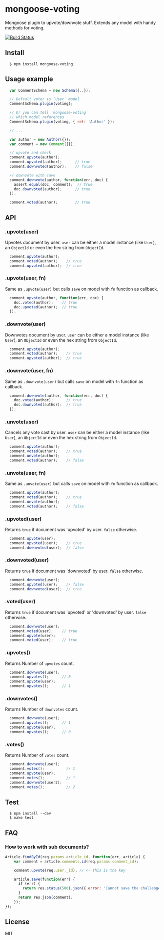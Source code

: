 # mongoose-voting

  Mongoose plugin to upvote/downvote stuff. Extends any model with handy methods for voting.

  [![Build Status](https://travis-ci.org/cristiandouce/mongoose-voting.png?branch=master)](https://travis-ci.org/cristiandouce/mongoose-voting)

## Install

```
  $ npm install mongoose-voting
```

## Usage example

```js
  var CommentSchema = new Schema({..});

  // Default voter is `User` model
  CommentSchema.plugin(voting);

  // Or you can tell `mongoose-voting`
  // which model references
  CommentSchema.plugin(voting, { ref: 'Author' });

  // ...

  var author = new Author({});
  var comment = new Comment({});

  // upvote and check
  comment.upvote(author);
  comment.upvoted(author);      // true
  comment.downvoted(author);    // false

  // downvote with save
  comment.downvote(author, function(err, doc) {
    assert.equal(doc, comment);  // true
    doc.downvoted(author);      // true
  });

  comment.voted(author);        // true
```

## API

### .upvote(user)
  Upvotes document by user. `user` can be either a model instance (like `User`), an `ObjectId` or even the hex string from `ObjectId`.
```js
  comment.upvote(author);
  comment.voted(author);    // true
  comment.upvoted(author);  // true
```

### .upvote(user, fn)
  Same as `.upvote(user)` but calls `save` on model with `fn` function as callback.
```js
  comment.upvote(author, function(err, doc) {
    doc.voted(author);    // true
    doc.upvoted(author);  // true
  });
```

### .downvote(user)
  Downvotes document by user. `user` can be either a model instance (like `User`), an `ObjectId` or even the hex string from `ObjectId`.
```js
  comment.upvote(author);
  comment.voted(author);    // true
  comment.upvoted(author);  // true
```

### .downvote(user, fn)
  Same as `.downvote(user)` but calls `save` on model with `fn` function as callback.
```js
  comment.downvote(author, function(err, doc) {
    doc.voted(author);      // true
    doc.downvoted(author);  // true
  });
```

### .unvote(user)
  Cancels any vote cast by user. `user` can be either a model instance (like `User`), an `ObjectId` or even the hex string from `ObjectId`.
```js
  comment.upvote(author);
  comment.voted(author);    // true
  comment.unvote(author);
  comment.voted(author);    // false
```

### .unvote(user, fn)
  Same as `.unvote(user)` but calls `save` on model with `fn` function as callback.
```js
  comment.upvote(author);
  comment.voted(author);    // true
  comment.unvote(author);
  comment.voted(author);    // false
```

### .upvoted(user)
  Returns `true` if document was 'upvoted' by user. `false` otherwise.
```js
  comment.upvote(user);
  comment.upvoted(user);    // true
  comment.downvoted(user);  // false
```

### .downvoted(user)
  Returns `true` if document was 'downvoted' by user. `false` otherwise.
```js
  comment.downvote(user);
  comment.upvoted(user);    // false
  comment.downvoted(user);  // true
```

### .voted(user)
  Returns `true` if document was 'upvoted' or 'downvoted' by user. `false` otherwise.
```js
  comment.downvote(user);
  comment.voted(user);    // true
  comment.upvote(user);
  comment.voted(user);    // true
```

### .upvotes()
  Returns Number of `upvotes` count.
```js
  comment.downvote(user);
  comment.upvotes();      // 0
  comment.upvote(user);
  comment.upvotes();      // 1
```

### .downvotes()
  Returns Number of `downvotes` count.
```js
  comment.downvote(user);
  comment.upvotes();      // 1
  comment.upvote(user);
  comment.upvotes();      // 0
```

### .votes()
  Returns Number of `votes` count.
```js
  comment.downvote(user);
  comment.votes();          // 1
  comment.upvote(user);
  comment.votes();          // 1
  comment.downvote(user2);
  comment.votes();          // 2
```

## Test

```
  $ npm install --dev
  $ make test
```

## FAQ

### How to work with sub documents?

```js
Article.findById(req.params.article_id, function(err, article) {
    var comment = article.comments.id(req.params.comment_id);

    comment.upvote(req.user._id); // <- this is the key

    article.save(function(err) {
      if (err) {
        return res.status(500).json({ error: 'Cannot save the challenge idea ' + err });
      }
      return res.json(comment);
    });
});
```

## License

  MIT
